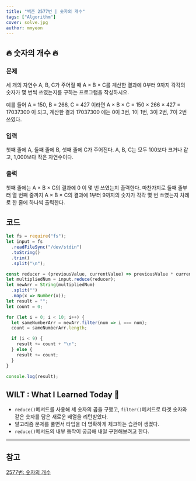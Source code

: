 ```yaml
---
title: "백준 2577번 | 숫자의 개수"
tags: ["Algorithm"]
cover: solve.jpg
author: mmyeon
---
```


## 🔥 숫자의 개수 🔥

### 문제

세 개의 자연수 A, B, C가 주어질 때 A × B × C를 계산한 결과에 0부터 9까지 각각의 숫자가 몇 번씩 쓰였는지를 구하는 프로그램을 작성하시오.

예를 들어 A = 150, B = 266, C = 427 이라면 A × B × C = 150 × 266 × 427 = 17037300 이 되고, 계산한 결과 17037300 에는 0이 3번, 1이 1번, 3이 2번, 7이 2번 쓰였다.

### 입력

첫째 줄에 A, 둘째 줄에 B, 셋째 줄에 C가 주어진다. A, B, C는 모두 100보다 크거나 같고, 1,000보다 작은 자연수이다.

### 출력

첫째 줄에는 A × B × C의 결과에 0 이 몇 번 쓰였는지 출력한다. 마찬가지로 둘째 줄부터 열 번째 줄까지 A × B × C의 결과에 1부터 9까지의 숫자가 각각 몇 번 쓰였는지 차례로 한 줄에 하나씩 출력한다.

## 코드

```js
let fs = require("fs");
let input = fs
  .readFileSync("/dev/stdin")
  .toString()
  .trim()
  .split("\n");

const reducer = (previousValue, currentValue) => previousValue * currentValue;
let multipliedNum = input.reduce(reducer);
let newArr = String(multipliedNum)
  .split("")
  .map(x => Number(x));
let result = "";
let count = 0;

for (let i = 0; i < 10; i++) {
  let sameNumberArr = newArr.filter(num => i === num);
  count = sameNumberArr.length;

  if (i < 9) {
    result += count + "\n";
  } else {
    result += count;
  }
}

console.log(result);
```

## WILT : What I Learned Today 🤔

- `reduce()`메서드를 사용해 세 숫자의 곱을 구했고, `filter()`메서드로 타겟 숫자와 같은 숫자를 담은 새로운 배열을 리턴받았다.
- 알고리즘 문제를 풀면서 타입을 더 명확하게 체크하는 습관이 생겼다.
- `reduce()`메서드의 내부 동작이 궁금해 내일 구현해보려고 한다.

---

## 참고

[2577번: 숫자의 개수](https://www.acmicpc.net/problem/2577)
